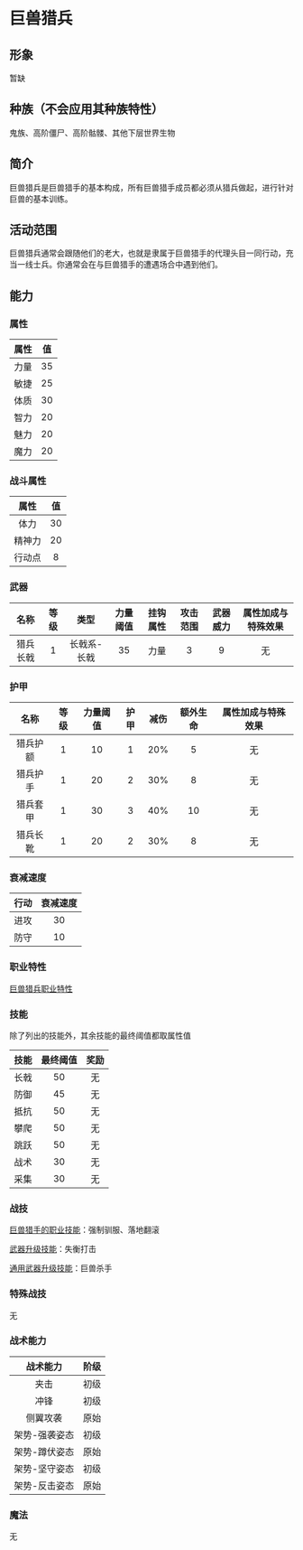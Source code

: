 # 巨兽猎兵

## 形象

暂缺

## 种族（不会应用其种族特性）

鬼族、高阶僵尸、高阶骷髅、其他下层世界生物

## 简介

巨兽猎兵是巨兽猎手的基本构成，所有巨兽猎手成员都必须从猎兵做起，进行针对巨兽的基本训练。

## 活动范围

巨兽猎兵通常会跟随他们的老大，也就是隶属于巨兽猎手的代理头目一同行动，充当一线士兵。你通常会在与巨兽猎手的遭遇场合中遇到他们。

## 能力

### 属性

属性|值
:--:|:--:
力量|35
敏捷|25
体质|30
智力|20
魅力|20
魔力|20

### 战斗属性

属性|值
:--:|:--:
体力|30
精神力|20
行动点|8

### 武器

名称|等级|类型|力量阈值|挂钩属性|攻击范围|武器威力|属性加成与特殊效果
:--:|:--:|:--:|:--:|:--:|:--:|:--:|:--:
猎兵长戟|1|长戟系-长戟|35|力量|3|9|无

### 护甲

名称|等级|力量阈值|护甲|减伤|额外生命|属性加成与特殊效果
:--:|:--:|:--:|:--:|:--:|:--:|:--:
猎兵护额|1|10|1|20%|5|无
猎兵护手|1|20|2|30%|8|无
猎兵套甲|1|30|3|40%|10|无
猎兵长靴|1|20|2|30%|8|无

### 衰减速度

行动|衰减速度
:--:|:--:
进攻|30
防守|10

### 职业特性

<a href="../../../../social/monman/hugeHunter" target="_blank">巨兽猎兵职业特性</a>

### 技能

除了列出的技能外，其余技能的最终阈值都取属性值

技能|最终阈值|奖励
:--:|:--:|:--:
长戟|50|无
防御|45|无
抵抗|50|无
攀爬|50|无
跳跃|50|无
战术|30|无
采集|30|无

### 战技

<a href="../../../../social/monman/hugeHunter" target="_blank">巨兽猎手的职业技能</a>：强制驯服、落地翻滚

<a href="../../../../update/weapons" target="_blank">武器升级技能</a>：失衡打击

<a href="../../../../update/universal" target="_blank">通用武器升级技能</a>：巨兽杀手

### 特殊战技

无

### 战术能力

战术能力|阶级
:--:|:--:
夹击|初级
冲锋|初级
侧翼攻袭|原始
架势-强袭姿态|初级
架势-蹲伏姿态|原始
架势-坚守姿态|初级
架势-反击姿态|原始

### 魔法

无